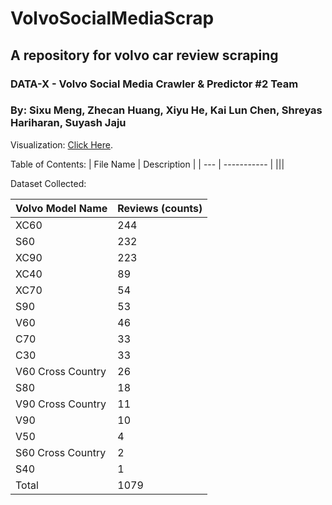 # VolvoSocialMediaScrap
## A repository for volvo car review scraping 

### DATA-X - Volvo Social Media Crawler & Predictor #2 Team

### By: Sixu Meng, Zhecan Huang, Xiyu He, Kai Lun Chen, Shreyas Hariharan, Suyash Jaju


Visualization: [Click Here](https://smeng3.github.io/VolvoSocialMediaScrap/).


Table of Contents: 
| File Name | Description |
| --- | ----------- |
|||


Dataset Collected:


| Volvo Model Name | Reviews (counts) |
| --- | ----------- |
|XC60|244|
|S60|232|
|XC90|223|
|XC40|89|
|XC70|54|
|S90|53|
|V60|46|
|C70|33|
|C30|33|
|V60 Cross Country|26|
|S80|18|
|V90 Cross Country|11|
|V90|10|
|V50|4|
|S60 Cross Country|2|
|S40|1|
|Total|1079|
